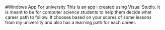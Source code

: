 #Windows App For university
This is an app i created using Visual Studio.
It is meant to be for computer science students to help them decide what career path to follow.
It chooses based on your scores of some lessons from my university and also has a learning path for each career.
